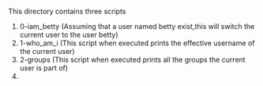 This directory contains three scripts 
1. 0-iam_betty	(Assuming that a user named betty exist,this will switch the current user to the user betty)
2. 1-who_am_i	(This script when executed  prints the effective username of the current user)
3. 2-groups	(This script when executed prints all the groups the current user is part of)
4. 
